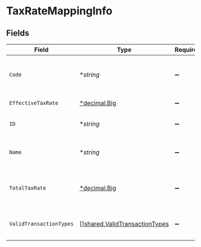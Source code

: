 # TaxRateMappingInfo


## Fields

| Field                                                                                 | Type                                                                                  | Required                                                                              | Description                                                                           | Example                                                                               |
| ------------------------------------------------------------------------------------- | ------------------------------------------------------------------------------------- | ------------------------------------------------------------------------------------- | ------------------------------------------------------------------------------------- | ------------------------------------------------------------------------------------- |
| `Code`                                                                                | **string*                                                                             | :heavy_minus_sign:                                                                    | Code for the tax rate from the accounting software.                                   | 20% Bill tax                                                                          |
| `EffectiveTaxRate`                                                                    | [*decimal.Big](https://pkg.go.dev/github.com/ericlagergren/decimal#Big)               | :heavy_minus_sign:                                                                    | Effective tax rate.                                                                   | 20                                                                                    |
| `ID`                                                                                  | **string*                                                                             | :heavy_minus_sign:                                                                    | Unique identifier of tax rate.                                                        | 23_Bills                                                                              |
| `Name`                                                                                | **string*                                                                             | :heavy_minus_sign:                                                                    | Name of the tax rate in the accounting software.                                      | 20% Bill tax Bills                                                                    |
| `TotalTaxRate`                                                                        | [*decimal.Big](https://pkg.go.dev/github.com/ericlagergren/decimal#Big)               | :heavy_minus_sign:                                                                    | Total (not compounded) sum of the components of a tax rate.                           | 20                                                                                    |
| `ValidTransactionTypes`                                                               | [][shared.ValidTransactionTypes](../../../pkg/models/shared/validtransactiontypes.md) | :heavy_minus_sign:                                                                    | Supported transaction types for the account.                                          |                                                                                       |